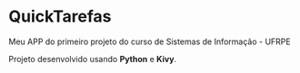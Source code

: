 # QuickTarefas
Meu APP do primeiro projeto do curso de Sistemas de Informação - UFRPE

Projeto desenvolvido usando **Python** e **Kivy**.

